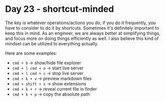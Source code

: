 <!--
 * @Author: Ada J
 * @Date: 2022-06-28 21:05:46
 * @LastEditTime: 2022-06-28 21:56:04
 * @Description: 
-->
# Day 23 - shortcut-minded
The key is whatever operations/actions you do, if you do it frequently, you have to consider to do it by shortcuts. 
Sometimes it's definitely important to keep this in mind. As an engineer, we are always better at simplifying things, and focus more on doing things efficiently as well. I also believe this kind of mindset can be utilized to everything actually.

Here are some examples:
* `cmd + b` -> show/hide file explorer
* `cmd + l cmd + o` -> start live server
* `cmd + l cmd + c` -> stop live server
* `cmd + k + v` -> preview markdown files
* `cmd + shift + x` -> show extensions
* `cmd + k + r` -> reveal current file in finder
* `cmd + k + p` -> copy the absolute path

